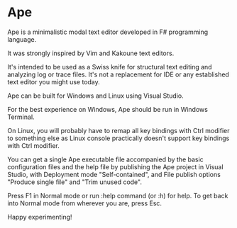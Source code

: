 # Ape
Ape is a minimalistic modal text editor developed in F# programming language.

It was strongly inspired by Vim and Kakoune text editors.

It's intended to be used as a Swiss knife for structural text editing and analyzing log or trace files. It's not a replacement for IDE or any established text editor you might use today.

Ape can be built for Windows and Linux using Visual Studio.

For the best experience on Windows, Ape should be run in Windows Terminal.

On Linux, you will probably have to remap all key bindings with Ctrl modifier to something else as Linux console practically doesn't support key bindings with Ctrl modifier.

You can get a single Ape executable file accompanied by the basic configuration files and the help file by publishing the Ape project in Visual Studio, with Deployment mode "Self-contained", and File publish options "Produce single file" and "Trim unused code".

Press F1 in Normal mode or run :help command (or :h) for help. To get back into Normal mode from wherever you are, press Esc.

Happy experimenting!
